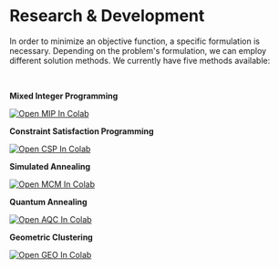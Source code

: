 # Research & Development

In order to minimize an objective function, a specific formulation is necessary. Depending on the problem's formulation, we can employ different solution methods.
We currently have five methods available:

<br/>

**Mixed Integer Programming**

[<img src="https://img.shields.io/static/v1?label=&message=Open%20MIP%20in%20Colab&logo=googlecolab&labelColor=555555&color=007ec6" alt="Open MIP In Colab"/>](https://colab.research.google.com/github/LarsHadidi/PRONTO/blob/research/research/PDP-MIP.ipynb)

**Constraint Satisfaction Programming**

[<img src="https://img.shields.io/static/v1?label=&message=Open%20CSP%20in%20Colab&logo=googlecolab&labelColor=555555&color=007ec6" alt="Open CSP In Colab"/>](https://colab.research.google.com/github/LarsHadidi/PRONTO/blob/research/research/PDP-CSP.ipynb)

**Simulated Annealing**

[<img src="https://img.shields.io/static/v1?label=&message=Open%20MCM%20in%20Colab&logo=googlecolab&labelColor=555555&color=007ec6" alt="Open MCM In Colab"/>](https://colab.research.google.com/github/LarsHadidi/PRONTO/blob/research/research/PDP-MCM.ipynb)

**Quantum Annealing**

[<img src="https://img.shields.io/static/v1?label=&message=Open%20AQC%20in%20Colab&logo=googlecolab&labelColor=555555&color=007ec6" alt="Open AQC In Colab"/>](https://colab.research.google.com/github/LarsHadidi/PRONTO/blob/research/research/PDP-AQC.ipynb)

**Geometric Clustering**

[<img src="https://img.shields.io/static/v1?label=&message=Open%20GEO%20in%20Colab&logo=googlecolab&labelColor=555555&color=007ec6" alt="Open GEO In Colab"/>](https://colab.research.google.com/github/LarsHadidi/PRONTO/blob/research/research/PDP-GEO.ipynb)
